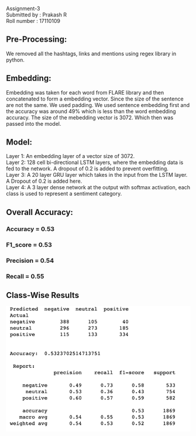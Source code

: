 Assignment-3  <br />
Submitted by : Prakash R <br />
Roll number : 17110109 <br />

## Pre-Processing:
We removed all the hashtags, links and mentions using regex library in python.
## Embedding:
Embedding was taken for each word from FLARE library and then concatenated to form a embedding vector. Since the size of the sentence are not the same. We used padding. We used sentence embedding first and the accuracy was around 49% which is less than the word embedding accuracy. The size of the mebedding vector is 3072. Which then was passed into the model.
## Model:
Layer 1: An embedding layer of a vector size of 3072. <br />
Layer 2: 128 cell bi-directional LSTM layers, where the embedding data is fed to the network. A dropout of 0.2 is added to prevent overfitting. <br />
Layer 3: A 20 layer GRU layer which takes in the input from the LSTM layer. A Dropout of 0.2 is added here. <br />
Layer 4: A 3 layer dense network at the output with softmax activation, each class is used to represent a sentiment category. 
## Overall Accuracy:

### Accuracy = 0.53 
### F1_score = 0.53 
### Precision = 0.54 
### Recall = 0.55 

## Class-Wise Results
![Results](https://raw.githubusercontent.com/delta-ng/NLP-2019/master/Assignment-3/Results.png)
